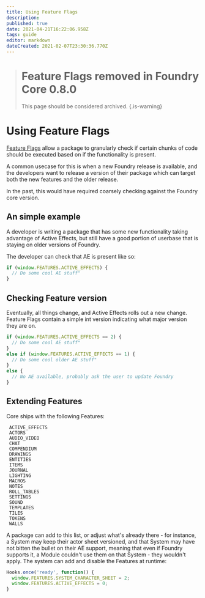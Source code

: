 ```yaml
---
title: Using Feature Flags
description: 
published: true
date: 2021-04-21T16:22:06.958Z
tags: guide
editor: markdown
dateCreated: 2021-02-07T23:30:36.770Z
---
```


> # Feature Flags removed in Foundry Core 0.8.0
> This page should be considered archived.
{.is-warning}

# Using Feature Flags
[Feature Flags](https://gitlab.com/foundrynet/foundryvtt/-/issues/3959) allow a package to granularly check if certain chunks of code should be executed based on if the functionality is present.

A common usecase for this is when a new Foundry release is available, and the developers want to release a version of their package which can target both the new features and the older release.

In the past, this would have required coarsely checking against the Foundry core version.

## An simple example

A developer is writing a package that has some new functionality taking advantage of Active Effects, but still have a good portion of userbase that is staying on older versions of Foundry.

The developer can check that AE is present like so:

```js
if (window.FEATURES.ACTIVE_EFFECTS) {
  // Do some cool AE stuff"
}
```

## Checking Feature version

Eventually, all things change, and Active Effects rolls out a new change. Feature Flags contain a simple int version indicating what major version they are on.

```js
if (window.FEATURES.ACTIVE_EFFECTS == 2) {
  // Do some cool AE stuff"
}
else if (window.FEATURES.ACTIVE_EFFECTS == 1) {
  // Do some cool older AE stuff"
}
else {
  // No AE available, probably ask the user to update Foundry
}
```


## Extending Features

Core ships with the following Features:

```
 ACTIVE_EFFECTS
 ACTORS
 AUDIO_VIDEO
 CHAT
 COMPENDIUM
 DRAWINGS
 ENTITIES
 ITEMS
 JOURNAL
 LIGHTING
 MACROS
 NOTES
 ROLL_TABLES
 SETTINGS
 SOUND
 TEMPLATES
 TILES
 TOKENS
 WALLS
```

A package can add to this list, or adjust what's already there - for instance, a System may keep their actor sheet versioned, and that System may have not bitten the bullet on their AE support, meaning that even if Foundry supports it, a Module couldn't use them on that System - they wouldn't apply. The system can add and disable the Features at runtime:

```js
Hooks.once('ready', function() {
  window.FEATURES.SYSTEM_CHARACTER_SHEET = 2;
  window.FEATURES.ACTIVE_EFFECTS = 0;
}
```